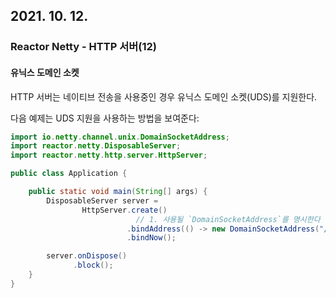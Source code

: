 ## 2021. 10. 12.

### Reactor Netty - HTTP 서버(12)

#### 유닉스 도메인 소켓

HTTP 서버는 네이티브 전송을 사용중인 경우 유닉스 도메인 소켓(UDS)를 지원한다.

다음 예제는 UDS 지원을 사용하는 방법을 보여준다:

```java
import io.netty.channel.unix.DomainSocketAddress;
import reactor.netty.DisposableServer;
import reactor.netty.http.server.HttpServer;

public class Application {

	public static void main(String[] args) {
		DisposableServer server =
				HttpServer.create()
      						// 1. 사용될 `DomainSocketAddress`를 명시한다
				          .bindAddress(() -> new DomainSocketAddress("/tmp/test.sock")) 
				          .bindNow();

		server.onDispose()
		      .block();
	}
}
```

